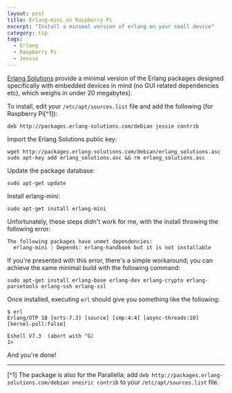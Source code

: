 ```yaml
---
layout: post
title: Erlang-mini on Raspberry Pi
excerpt: "Install a minimal version of erlang on your small device"
category: tip
tags:
  - Erlang
  - Raspberry Pi
  - Jessie
---
```

[Erlang Solutions](http://erlang-solutions.com) provide a minimal version of the Erlang packages
designed specifically with embedded devices in mind (no GUI related dependencies etc), 
which weighs in under 20 megabytes).

To install, edit your `/etc/apt/sources.list` file and add the following (for Raspberry Pi[^1]):

    deb http://packages.erlang-solutions.com/debian jessie contrib
    
Import the Erlang Solutions public key:

    wget http://packages.erlang-solutions.com/debian/erlang_solutions.asc
    sudo apt-key add erlang_solutions.asc && rm erlang_solutions.asc
    
Update the package database:

    sudo apt-get update
    
Install erlang-mini:

    sudo apt-get install erlang-mini

Unfortunately, these steps didn't work for me, with the install throwing the following error:

    The following packages have unmet dependencies:
      erlang-mini : Depends: erlang-handbook but it is not installable
      
If you're presented with this error, there's a simple workaround; you can achieve the
same minimal build with the following command:

    sudo apt-get install erlang-base erlang-dev erlang-crypto erlang-parsetools erlang-ssh erlang-ssl
    
Once installed, executing `erl` should give you something like the following:

    $ erl
    Erlang/OTP 18 [erts-7.3] [source] [smp:4:4] [async-threads:10] [kernel-poll:false]

    Eshell V7.3  (abort with ^G)
    1>
    
And you're done!

***

[^1] The package is also for the Parallella; add 
`deb http://packages.erlang-solutions.com/debian oneiric contrib` to your 
`/etc/apt/sources.list` file.
